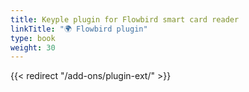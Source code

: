 ```yaml
---
title: Keyple plugin for Flowbird smart card reader
linkTitle: "🌍 Flowbird plugin"
type: book
weight: 30
---
```

{{< redirect "/add-ons/plugin-ext/" >}}